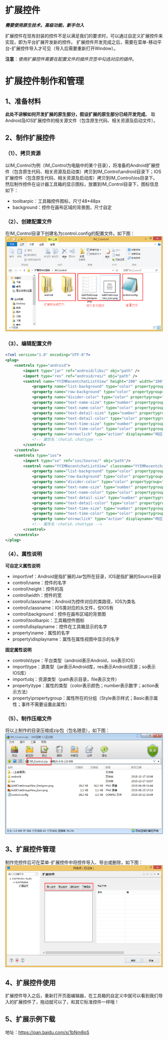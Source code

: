 



# 扩展控件

***需要使用原生技术，高级功能，新手勿入***

扩展控件在现有封装的控件不足以满足我们的要求时，可以通过自定义扩展控件来实现，即为平台扩展开发新的控件。
扩展控件开发完成之后，需要在菜单-移动平台-扩展控件导入才可见（导入后需要重新打开Window）。

**注意**：*使用扩展控件需要在配置文件的插件页签中勾选对应的插件*。

# 扩展控件制作和管理

## 1、准备材料

**此处不讲解如何开发扩展的原生部分，假设扩展的原生部分已经开发完成**。
取Android及IOS扩展控件的相关源文件（包含原生代码、相关资源及启动文件）。

## 2、制作扩展控件

### （1）、拷贝资源
以IM_Control为例（IM_Control为电脑中的某个目录），将准备的Android扩展控件（包含原生代码、相关资源及启动类）拷贝到IM_Control\android目录下；IOS扩展控件（包含原生代码、相关资源及启动库）拷贝到IM_Control\ios目录下。
然后制作控件在设计器工具箱的显示图标，放置到IM_Control目录下，图标信息如下：
- toolbarpic：工具箱控件图标，尺寸48*48px
- background：控件在画布区域的背景图，尺寸自定

### （2）、创建配置文件
在IM_Control目录下创建名为control.config的配置文件。如下图：
![](/portal/upload/doc/20161123/20161123152503568.png)

### （3）、编辑配置文件
```xml
<?xml version="1.0" encoding="UTF-8"?>
<plug>
	<controls type="android">
		<import type="jar" ref="android/libs/" obj="path" />
		<import type="res" ref="android/res/" obj="path" />
		<control name="YYIMRecentchatListView" height="200" width="100" classname="com.yonyou.sns.im.uapmobile.control.YYIMRecentchatListView" background="RecentchatListView_Designer.png" toolbarpic="RecentchatListView_Icon.png" displayname="最近联系人控件">
			<property name="list-background" type="color" propertygroup="Style" displayname="列表的背景颜色"/>
			<property name="row-background" type="color" propertygroup="Style" displayname="行的背景颜色"/>
			<property name="divider-color" type="color" propertygroup="Style" displayname="分隔线的背景颜色"/>
			<property name="text-name-size" type="number" propertygroup="Style" displayname="名称字体大小"/>
			<property name="text-name-color" type="color" propertygroup="Style" displayname="名称字体颜色"/>
			<property name="text-detail-size" type="number" propertygroup="Style" displayname="消息字体大小"/>
			<property name="text-detail-color" type="color" propertygroup="Style" displayname="消息字体颜色"/>
			<property name="text-time-size" type="number" propertygroup="Style" displayname="时间字体大小"/>
			<property name="text-time-color" type="color" propertygroup="Style" displayname="时间字体颜色"/>
			<property name="onrowclick" type="action" displayname="响应行的点击事件"/>
			<!-- 属性名：chatid，chattype -->
		</control>
	</controls>
	<controls type="ios">
		<import type="so" ref="ios/Source/" obj="path"/>
		<control name="YYIMRecentchatListView" classname="YYIMRecentchatListView"  hfile="YYIMRecentchatListView.h" background="RecentchatListView_Designer.png" toolbarpic="RecentchatListView_Icon.png" displayname="最近联系人控件">
			<property name="list-background" type="color" propertygroup="Style" displayname="列表的背景颜色"/>
			<property name="row-background" type="color" propertygroup="Style" displayname="行的背景颜色"/>
			<property name="divider-color" type="color" propertygroup="Style" displayname="分隔线的背景颜色"/>
			<property name="text-name-size" type="number" propertygroup="Style" displayname="名称字体大小"/>
			<property name="text-name-color" type="color" propertygroup="Style" displayname="名称字体颜色"/>
			<property name="text-detail-size" type="number" propertygroup="Style" displayname="消息字体大小"/>
			<property name="text-detail-color" type="color" propertygroup="Style" displayname="消息字体颜色"/>
			<property name="text-time-size" type="number" propertygroup="Style" displayname="时间字体大小"/>
			<property name="text-time-color" type="color" propertygroup="Style" displayname="时间字体颜色"/>
			<property name="onrowclick" type="action" displayname="响应行的点击事件"/>
			<!-- 属性名：chatid，chattype -->
		</control>
	</controls>
</plug>
```

### （4）、属性说明

**可自定义属性说明**
- import\ref：Android是指扩展的Jar包所在目录，IOS是指扩展的Source目录
- control\name：控件的名字
- control\height：控件的高
- control\width：控件的宽
- control\classname：Android为控件对应的类路径，IOS为类名
- control\classname：IOS类对应的头文件，仅IOS有
- control\background：控件在画布区域的背景图
- control\toolbarpic：工具箱控件图标
- control\displayname：控件在工具箱显示的名字
- property\name：属性的名字
- property\displayname：属性在属性视图中显示的名字

**固定属性说明**
- controls\type：平台类型（android表示Android，ios表示IOS）
- import\type：源类型（jar表示Android库，res表示Android资源；so表示IOS库）
- import\obj：资源类型（path表示目录，file表示文件）
- property\type：属性的类型（color表示颜色；number表示数字；action表示方法）
- property\propertygroup：属性所在的分组（Style表示样式；Basic表示属性；事件不需要设置此属性）

### （5）、制作压缩文件

将以上制作的目录压缩成zip包（包名随意），如下图：
![](/portal/upload/doc/20161123/20161123155844068.png)

## 3、扩展控件管理

制作完控件后可在菜单-扩展控件中将控件导入、导出或删除，如下图：
![](/portal/upload/doc/20161123/20161123160104021.png)

## 4、扩展控件使用

扩展控件导入之后，重新打开页面编辑器，在工具箱的自定义中就可以看到我们导入的扩展控件了，拖动就可以了，和其它标准控件一样哦！

## 5、扩展示例下载
地址：https://pan.baidu.com/s/1bNm8pS
